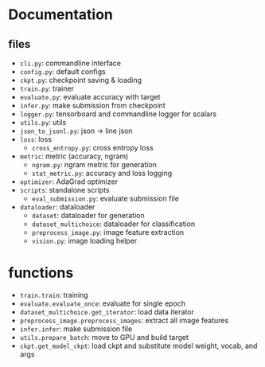 # Documentation

## files

- `cli.py`: commandline interface
- `config.py`: default configs
- `ckpt.py`: checkpoint saving & loading
- `train.py`: trainer
- `evaluate.py`: evaluate accuracy with target
- `infer.py`: make submission from checkpoint
- `logger.py`: tensorboard and commandline logger for scalars
- `utils.py`: utils
- `json_to_jsonl.py`: json -> line json
- `loss`: loss
  - `cross_entropy.py`: cross entropy loss
- `metric`: metric (accuracy, ngram)
  - `ngram.py`: ngram metric for generation
  - `stat_metric.py`: accuracy and loss logging
- `optimizer`: AdaGrad optimizer
- `scripts`: standalone scripts
  - `eval_submission.py`: evaluate submission file
- `dataloader`: dataloader
  - `dataset`: dataloader for generation
  - `dataset_multichoice`: dataloader for classification
  - `preprocess_image.py`: image feature extraction
  - `vision.py`: image loading helper

# functions

- `train.train`: training
- `evaluate.evaluate_once`: evaluate for single epoch
- `dataset_multichoice.get_iterator`: load data iterator
- `preprocess_image.preprocess_images`: extract all image features
- `infer.infer`: make submission file
- `utils.prepare_batch`: move to GPU and build target
- `ckpt.get_model_ckpt`:  load ckpt and substitute model weight, vocab, and args
